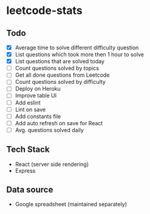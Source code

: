 # leetcode-stats

## Todo
- [x] Average time to solve different difficulty question
- [x] List questions which took more then 1 hour to solve
- [x] List questions that are solved today
- [ ] Count questions solved by topics
- [ ] Get all done questions from Leetcode
- [ ] Count questions solved by difficulty 
- [ ] Deploy on Heroku
- [ ] Improve table UI
- [ ] Add eslint
- [ ] Lint on save
- [ ] Add constants file
- [ ] Add auto refresh on save for React
- [ ] Avg. questions solved daily

## Tech Stack
- React (server side rendering)
- Express

## Data source
- Google spreadsheet (maintained separately)
